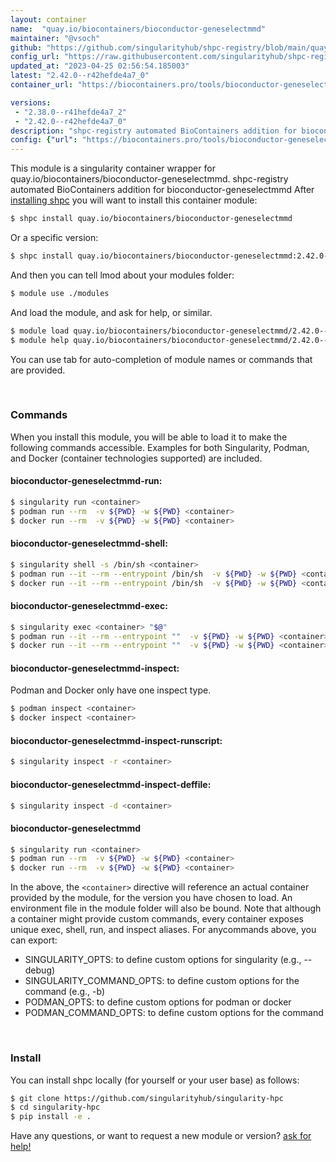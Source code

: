 ```yaml
---
layout: container
name:  "quay.io/biocontainers/bioconductor-geneselectmmd"
maintainer: "@vsoch"
github: "https://github.com/singularityhub/shpc-registry/blob/main/quay.io/biocontainers/bioconductor-geneselectmmd/container.yaml"
config_url: "https://raw.githubusercontent.com/singularityhub/shpc-registry/main/quay.io/biocontainers/bioconductor-geneselectmmd/container.yaml"
updated_at: "2023-04-25 02:56:54.185003"
latest: "2.42.0--r42hefde4a7_0"
container_url: "https://biocontainers.pro/tools/bioconductor-geneselectmmd"

versions:
 - "2.38.0--r41hefde4a7_2"
 - "2.42.0--r42hefde4a7_0"
description: "shpc-registry automated BioContainers addition for bioconductor-geneselectmmd"
config: {"url": "https://biocontainers.pro/tools/bioconductor-geneselectmmd", "maintainer": "@vsoch", "description": "shpc-registry automated BioContainers addition for bioconductor-geneselectmmd", "latest": {"2.42.0--r42hefde4a7_0": "sha256:09e187892d0719335fa33858989f38028264cabb6ed404e4c65cb648e3f760c3"}, "tags": {"2.38.0--r41hefde4a7_2": "sha256:c026841908538cef63e573b92c066440f73543d1d41a8912dbfc245404479851", "2.42.0--r42hefde4a7_0": "sha256:09e187892d0719335fa33858989f38028264cabb6ed404e4c65cb648e3f760c3"}, "docker": "quay.io/biocontainers/bioconductor-geneselectmmd"}
---
```


This module is a singularity container wrapper for quay.io/biocontainers/bioconductor-geneselectmmd.
shpc-registry automated BioContainers addition for bioconductor-geneselectmmd
After [installing shpc](#install) you will want to install this container module:


```bash
$ shpc install quay.io/biocontainers/bioconductor-geneselectmmd
```

Or a specific version:

```bash
$ shpc install quay.io/biocontainers/bioconductor-geneselectmmd:2.42.0--r42hefde4a7_0
```

And then you can tell lmod about your modules folder:

```bash
$ module use ./modules
```

And load the module, and ask for help, or similar.

```bash
$ module load quay.io/biocontainers/bioconductor-geneselectmmd/2.42.0--r42hefde4a7_0
$ module help quay.io/biocontainers/bioconductor-geneselectmmd/2.42.0--r42hefde4a7_0
```

You can use tab for auto-completion of module names or commands that are provided.

<br>

### Commands

When you install this module, you will be able to load it to make the following commands accessible.
Examples for both Singularity, Podman, and Docker (container technologies supported) are included.

#### bioconductor-geneselectmmd-run:

```bash
$ singularity run <container>
$ podman run --rm  -v ${PWD} -w ${PWD} <container>
$ docker run --rm  -v ${PWD} -w ${PWD} <container>
```

#### bioconductor-geneselectmmd-shell:

```bash
$ singularity shell -s /bin/sh <container>
$ podman run --it --rm --entrypoint /bin/sh  -v ${PWD} -w ${PWD} <container>
$ docker run --it --rm --entrypoint /bin/sh  -v ${PWD} -w ${PWD} <container>
```

#### bioconductor-geneselectmmd-exec:

```bash
$ singularity exec <container> "$@"
$ podman run --it --rm --entrypoint ""  -v ${PWD} -w ${PWD} <container> "$@"
$ docker run --it --rm --entrypoint ""  -v ${PWD} -w ${PWD} <container> "$@"
```

#### bioconductor-geneselectmmd-inspect:

Podman and Docker only have one inspect type.

```bash
$ podman inspect <container>
$ docker inspect <container>
```

#### bioconductor-geneselectmmd-inspect-runscript:

```bash
$ singularity inspect -r <container>
```

#### bioconductor-geneselectmmd-inspect-deffile:

```bash
$ singularity inspect -d <container>
```



#### bioconductor-geneselectmmd

```bash
$ singularity run <container>
$ podman run --rm  -v ${PWD} -w ${PWD} <container>
$ docker run --rm  -v ${PWD} -w ${PWD} <container>
```


In the above, the `<container>` directive will reference an actual container provided
by the module, for the version you have chosen to load. An environment file in the
module folder will also be bound. Note that although a container
might provide custom commands, every container exposes unique exec, shell, run, and
inspect aliases. For anycommands above, you can export:

 - SINGULARITY_OPTS: to define custom options for singularity (e.g., --debug)
 - SINGULARITY_COMMAND_OPTS: to define custom options for the command (e.g., -b)
 - PODMAN_OPTS: to define custom options for podman or docker
 - PODMAN_COMMAND_OPTS: to define custom options for the command

<br>

### Install

You can install shpc locally (for yourself or your user base) as follows:

```bash
$ git clone https://github.com/singularityhub/singularity-hpc
$ cd singularity-hpc
$ pip install -e .
```

Have any questions, or want to request a new module or version? [ask for help!](https://github.com/singularityhub/singularity-hpc/issues)